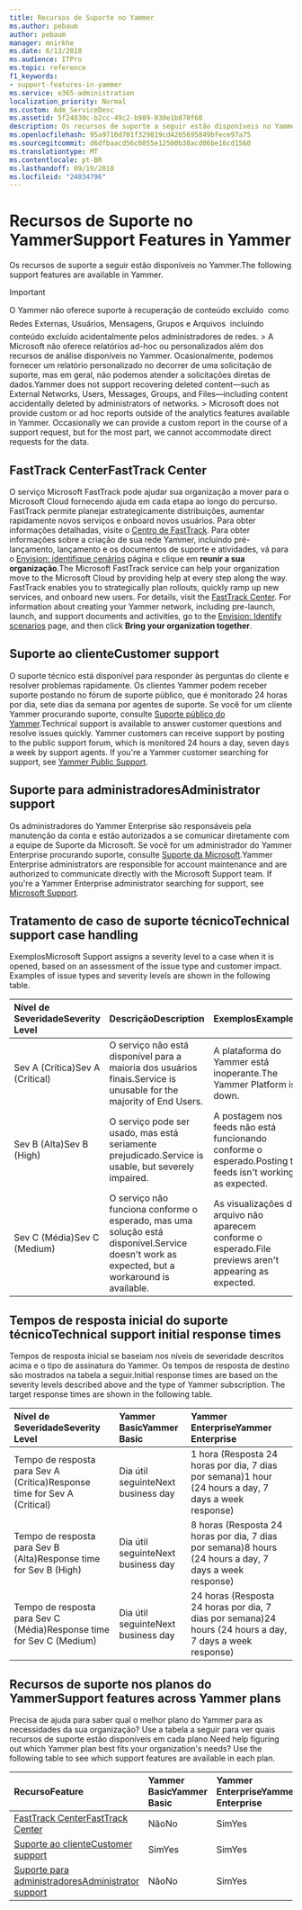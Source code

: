 ```yaml
---
title: Recursos de Suporte no Yammer
ms.author: pebaum
author: pebaum
manager: mnirkhe
ms.date: 6/13/2018
ms.audience: ITPro
ms.topic: reference
f1_keywords:
- support-features-in-yammer
ms.service: o365-administration
localization_priority: Normal
ms.custom: Adm_ServiceDesc
ms.assetid: 5f24830c-b2cc-49c2-b989-030e1b870f60
description: Os recursos de suporte a seguir estão disponíveis no Yammer.
ms.openlocfilehash: 95a9710d701f329819cd4265695849bfece97a75
ms.sourcegitcommit: d6dfbaacd56c0855e12500b38acd06be16cd1560
ms.translationtype: MT
ms.contentlocale: pt-BR
ms.lasthandoff: 09/19/2018
ms.locfileid: "24034796"
---
```

# <a name="support-features-in-yammer"></a><span data-ttu-id="f0891-103">Recursos de Suporte no Yammer</span><span class="sxs-lookup"><span data-stu-id="f0891-103">Support Features in Yammer</span></span>

<span data-ttu-id="f0891-104">Os recursos de suporte a seguir estão disponíveis no Yammer.</span><span class="sxs-lookup"><span data-stu-id="f0891-104">The following support features are available in Yammer.</span></span>
  
> [!IMPORTANT]
> <span data-ttu-id="f0891-p101">O Yammer não oferece suporte à recuperação de conteúdo excluído  como Redes Externas, Usuários, Mensagens, Grupos e Arquivos  incluindo conteúdo excluído acidentalmente pelos administradores de redes. > A Microsoft não oferece relatórios ad-hoc ou personalizados além dos recursos de análise disponíveis no Yammer. Ocasionalmente, podemos fornecer um relatório personalizado no decorrer de uma solicitação de suporte, mas em geral, não podemos atender a solicitações diretas de dados.</span><span class="sxs-lookup"><span data-stu-id="f0891-p101">Yammer does not support recovering deleted content—such as External Networks, Users, Messages, Groups, and Files—including content accidentally deleted by administrators of networks. > Microsoft does not provide custom or ad hoc reports outside of the analytics features available in Yammer. Occasionally we can provide a custom report in the course of a support request, but for the most part, we cannot accommodate direct requests for the data.</span></span> 
  
## <a name="fasttrack-center"></a><span data-ttu-id="f0891-108">FastTrack Center</span><span class="sxs-lookup"><span data-stu-id="f0891-108">FastTrack Center</span></span>
<span data-ttu-id="f0891-109"><a name="bkmk_FastTrackCenter"> </a></span><span class="sxs-lookup"><span data-stu-id="f0891-109"></span></span>

<span data-ttu-id="f0891-p102">O serviço Microsoft FastTrack pode ajudar sua organização a mover para o Microsoft Cloud fornecendo ajuda em cada etapa ao longo do percurso. FastTrack permite planejar estrategicamente distribuições, aumentar rapidamente novos serviços e onboard novos usuários. Para obter informações detalhadas, visite o [Centro de FastTrack](https://go.microsoft.com/fwlink/?LinkID=518597&amp;clcid=0x409). Para obter informações sobre a criação de sua rede Yammer, incluindo pré-lançamento, lançamento e os documentos de suporte e atividades, vá para o [Envision: identifique cenários](https://fasttrack.microsoft.com/office/envision/identify-scenarios) página e clique em **reunir a sua organização**.</span><span class="sxs-lookup"><span data-stu-id="f0891-p102">The Microsoft FastTrack service can help your organization move to the Microsoft Cloud by providing help at every step along the way. FastTrack enables you to strategically plan rollouts, quickly ramp up new services, and onboard new users. For details, visit the [FastTrack Center](https://go.microsoft.com/fwlink/?LinkID=518597&amp;clcid=0x409). For information about creating your Yammer network, including pre-launch, launch, and support documents and activities, go to the [Envision: Identify scenarios](https://fasttrack.microsoft.com/office/envision/identify-scenarios) page, and then click **Bring your organization together**.</span></span>
  
## <a name="customer-support"></a><span data-ttu-id="f0891-114">Suporte ao cliente</span><span class="sxs-lookup"><span data-stu-id="f0891-114">Customer support</span></span>
<span data-ttu-id="f0891-115"><a name="BKMK_Customersupport"> </a></span><span class="sxs-lookup"><span data-stu-id="f0891-115"></span></span>

<span data-ttu-id="f0891-p103">O suporte técnico está disponível para responder às perguntas do cliente e resolver problemas rapidamente. Os clientes Yammer podem receber suporte postando no fórum de suporte público, que é monitorado 24 horas por dia, sete dias da semana por agentes de suporte. Se você for um cliente Yammer procurando suporte, consulte [Suporte público do Yammer](https://go.microsoft.com/fwlink/p/?LinkId=330921).</span><span class="sxs-lookup"><span data-stu-id="f0891-p103">Technical support is available to answer customer questions and resolve issues quickly. Yammer customers can receive support by posting to the public support forum, which is monitored 24 hours a day, seven days a week by support agents. If you're a Yammer customer searching for support, see [Yammer Public Support](https://go.microsoft.com/fwlink/p/?LinkId=330921).</span></span>
  
## <a name="administrator-support"></a><span data-ttu-id="f0891-119">Suporte para administradores</span><span class="sxs-lookup"><span data-stu-id="f0891-119">Administrator support</span></span>
<span data-ttu-id="f0891-120"><a name="BKMK_Administratorsupport"> </a></span><span class="sxs-lookup"><span data-stu-id="f0891-120"></span></span>

<span data-ttu-id="f0891-p104">Os administradores do Yammer Enterprise são responsáveis pela manutenção da conta e estão autorizados a se comunicar diretamente com a equipe de Suporte da Microsoft. Se você for um administrador do Yammer Enterprise procurando suporte, consulte [Suporte da Microsoft](https://go.microsoft.com/fwlink/p/?LinkId=330922).</span><span class="sxs-lookup"><span data-stu-id="f0891-p104">Yammer Enterprise administrators are responsible for account maintenance and are authorized to communicate directly with the Microsoft Support team. If you're a Yammer Enterprise administrator searching for support, see [Microsoft Support](https://go.microsoft.com/fwlink/p/?LinkId=330922).</span></span>
  
## <a name="technical-support-case-handling"></a><span data-ttu-id="f0891-123">Tratamento de caso de suporte técnico</span><span class="sxs-lookup"><span data-stu-id="f0891-123">Technical support case handling</span></span>
<span data-ttu-id="f0891-124"><a name="BKMK_Administratorsupport"> </a></span><span class="sxs-lookup"><span data-stu-id="f0891-124"></span></span>

<span data-ttu-id="f0891-p105">Exemplos</span><span class="sxs-lookup"><span data-stu-id="f0891-p105">Microsoft Support assigns a severity level to a case when it is opened, based on an assessment of the issue type and customer impact. Examples of issue types and severity levels are shown in the following table.</span></span> 
  
|<span data-ttu-id="f0891-127">**Nível de Severidade**</span><span class="sxs-lookup"><span data-stu-id="f0891-127">**Severity Level**</span></span>|<span data-ttu-id="f0891-128">**Descrição**</span><span class="sxs-lookup"><span data-stu-id="f0891-128">**Description**</span></span>|<span data-ttu-id="f0891-129">**Exemplos**</span><span class="sxs-lookup"><span data-stu-id="f0891-129">**Examples**</span></span>|
|:-----|:-----|:-----|
|<span data-ttu-id="f0891-130">Sev A (Crítica)</span><span class="sxs-lookup"><span data-stu-id="f0891-130">Sev A (Critical)</span></span>  <br/> |<span data-ttu-id="f0891-131">O serviço não está disponível para a maioria dos usuários finais.</span><span class="sxs-lookup"><span data-stu-id="f0891-131">Service is unusable for the majority of End Users.</span></span>  <br/> |<span data-ttu-id="f0891-132">A plataforma do Yammer está inoperante.</span><span class="sxs-lookup"><span data-stu-id="f0891-132">The Yammer Platform is down.</span></span>  <br/> |
|<span data-ttu-id="f0891-133">Sev B (Alta)</span><span class="sxs-lookup"><span data-stu-id="f0891-133">Sev B (High)</span></span>  <br/> |<span data-ttu-id="f0891-134">O serviço pode ser usado, mas está seriamente prejudicado.</span><span class="sxs-lookup"><span data-stu-id="f0891-134">Service is usable, but severely impaired.</span></span>  <br/> |<span data-ttu-id="f0891-135">A postagem nos feeds não está funcionando conforme o esperado.</span><span class="sxs-lookup"><span data-stu-id="f0891-135">Posting to feeds isn't working as expected.</span></span>  <br/> |
|<span data-ttu-id="f0891-136">Sev C (Média)</span><span class="sxs-lookup"><span data-stu-id="f0891-136">Sev C (Medium)</span></span>  <br/> |<span data-ttu-id="f0891-137">O serviço não funciona conforme o esperado, mas uma solução está disponível.</span><span class="sxs-lookup"><span data-stu-id="f0891-137">Service doesn't work as expected, but a workaround is available.</span></span>  <br/> |<span data-ttu-id="f0891-138">As visualizações do arquivo não aparecem conforme o esperado.</span><span class="sxs-lookup"><span data-stu-id="f0891-138">File previews aren't appearing as expected.</span></span>  <br/> |
   
## <a name="technical-support-initial-response-times"></a><span data-ttu-id="f0891-139">Tempos de resposta inicial do suporte técnico</span><span class="sxs-lookup"><span data-stu-id="f0891-139">Technical support initial response times</span></span>
<span data-ttu-id="f0891-140"><a name="BKMK_Administratorsupport"> </a></span><span class="sxs-lookup"><span data-stu-id="f0891-140"></span></span>

<span data-ttu-id="f0891-p106">Tempos de resposta inicial se baseiam nos níveis de severidade descritos acima e o tipo de assinatura do Yammer. Os tempos de resposta de destino são mostrados na tabela a seguir.</span><span class="sxs-lookup"><span data-stu-id="f0891-p106">Initial response times are based on the severity levels described above and the type of Yammer subscription. The target response times are shown in the following table.</span></span>
  
|<span data-ttu-id="f0891-143">**Nível de Severidade**</span><span class="sxs-lookup"><span data-stu-id="f0891-143">**Severity Level**</span></span>|<span data-ttu-id="f0891-144">**Yammer Basic**</span><span class="sxs-lookup"><span data-stu-id="f0891-144">**Yammer Basic**</span></span>|<span data-ttu-id="f0891-145">**Yammer Enterprise**</span><span class="sxs-lookup"><span data-stu-id="f0891-145">**Yammer Enterprise**</span></span>|
|:-----|:-----|:-----|
|<span data-ttu-id="f0891-146">Tempo de resposta para Sev A (Crítica)</span><span class="sxs-lookup"><span data-stu-id="f0891-146">Response time for Sev A (Critical)</span></span>  <br/> |<span data-ttu-id="f0891-147">Dia útil seguinte</span><span class="sxs-lookup"><span data-stu-id="f0891-147">Next business day</span></span>  <br/> |<span data-ttu-id="f0891-148">1 hora (Resposta 24 horas por dia, 7 dias por semana)</span><span class="sxs-lookup"><span data-stu-id="f0891-148">1 hour (24 hours a day, 7 days a week response)</span></span>  <br/> |
|<span data-ttu-id="f0891-149">Tempo de resposta para Sev B (Alta)</span><span class="sxs-lookup"><span data-stu-id="f0891-149">Response time for Sev B (High)</span></span>  <br/> |<span data-ttu-id="f0891-150">Dia útil seguinte</span><span class="sxs-lookup"><span data-stu-id="f0891-150">Next business day</span></span>  <br/> |<span data-ttu-id="f0891-151">8 horas (Resposta 24 horas por dia, 7 dias por semana)</span><span class="sxs-lookup"><span data-stu-id="f0891-151">8 hours (24 hours a day, 7 days a week response)</span></span>  <br/> |
|<span data-ttu-id="f0891-152">Tempo de resposta para Sev C (Média)</span><span class="sxs-lookup"><span data-stu-id="f0891-152">Response time for Sev C (Medium)</span></span>  <br/> |<span data-ttu-id="f0891-153">Dia útil seguinte</span><span class="sxs-lookup"><span data-stu-id="f0891-153">Next business day</span></span>  <br/> |<span data-ttu-id="f0891-154">24 horas (Resposta 24 horas por dia, 7 dias por semana)</span><span class="sxs-lookup"><span data-stu-id="f0891-154">24 hours (24 hours a day, 7 days a week response)</span></span>  <br/> |
   
## <a name="support-features-across-yammer-plans"></a><span data-ttu-id="f0891-155">Recursos de suporte nos planos do Yammer</span><span class="sxs-lookup"><span data-stu-id="f0891-155">Support features across Yammer plans</span></span>
<span data-ttu-id="f0891-156"><a name="BKMK_Administratorsupport"> </a></span><span class="sxs-lookup"><span data-stu-id="f0891-156"></span></span>

<span data-ttu-id="f0891-p107">Precisa de ajuda para saber qual o melhor plano do Yammer para as necessidades da sua organização? Use a tabela a seguir para ver quais recursos de suporte estão disponíveis em cada plano.</span><span class="sxs-lookup"><span data-stu-id="f0891-p107">Need help figuring out which Yammer plan best fits your organization's needs? Use the following table to see which support features are available in each plan.</span></span>
  
|<span data-ttu-id="f0891-159">**Recurso**</span><span class="sxs-lookup"><span data-stu-id="f0891-159">**Feature**</span></span>|<span data-ttu-id="f0891-160">**Yammer Basic**</span><span class="sxs-lookup"><span data-stu-id="f0891-160">**Yammer Basic**</span></span>|<span data-ttu-id="f0891-161">**Yammer Enterprise**</span><span class="sxs-lookup"><span data-stu-id="f0891-161">**Yammer Enterprise**</span></span>|
|:-----|:-----|:-----|
|[<span data-ttu-id="f0891-162">FastTrack Center</span><span class="sxs-lookup"><span data-stu-id="f0891-162">FastTrack Center</span></span>](https://go.microsoft.com/fwlink/?LinkID=518597&amp;clcid=0x409) <br/> |<span data-ttu-id="f0891-163">Não</span><span class="sxs-lookup"><span data-stu-id="f0891-163">No</span></span>  <br/> |<span data-ttu-id="f0891-164">Sim</span><span class="sxs-lookup"><span data-stu-id="f0891-164">Yes</span></span>  <br/> |
|[<span data-ttu-id="f0891-165">Suporte ao cliente</span><span class="sxs-lookup"><span data-stu-id="f0891-165">Customer support</span></span>](support-features-in-yammer.md#customer-support) <br/> |<span data-ttu-id="f0891-166">Sim</span><span class="sxs-lookup"><span data-stu-id="f0891-166">Yes</span></span>  <br/> |<span data-ttu-id="f0891-167">Sim</span><span class="sxs-lookup"><span data-stu-id="f0891-167">Yes</span></span>  <br/> |
|[<span data-ttu-id="f0891-168">Suporte para administradores</span><span class="sxs-lookup"><span data-stu-id="f0891-168">Administrator support</span></span>](support-features-in-yammer.md#administrator-support) <br/> |<span data-ttu-id="f0891-169">Não</span><span class="sxs-lookup"><span data-stu-id="f0891-169">No</span></span>  <br/> |<span data-ttu-id="f0891-170">Sim</span><span class="sxs-lookup"><span data-stu-id="f0891-170">Yes</span></span>  <br/> |
   


